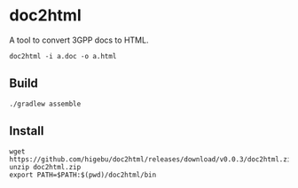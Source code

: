 # doc2html

A tool to convert 3GPP docs to HTML.

```
doc2html -i a.doc -o a.html
```

## Build

```
./gradlew assemble
```

## Install

```
wget https://github.com/higebu/doc2html/releases/download/v0.0.3/doc2html.zip
unzip doc2html.zip
export PATH=$PATH:$(pwd)/doc2html/bin
```
